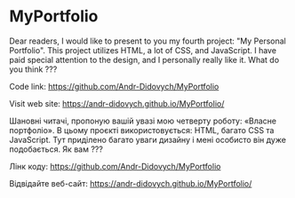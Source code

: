 # MyPortfolio

Dear readers, I would like to present to you my fourth project: "My Personal Portfolio". This project utilizes HTML, a lot of CSS, and JavaScript. I have paid special attention to the design, and I personally really like it. What do you think ???

Code link: https://github.com/Andr-Didovych/MyPortfolio

Visit web site: https://andr-didovych.github.io/MyPortfolio/

Шановні читачі, пропоную вашій увазі мою четверту роботу: «Власне портфоліо». В цьому проєкті використовується: HTML, багато CSS та JavaScript. Тут приділено багато уваги дизайну і мені особисто він дуже подобається. Як вам ???

Лінк коду: https://github.com/Andr-Didovych/MyPortfolio

Відвідайте веб-сайт: https://andr-didovych.github.io/MyPortfolio/
